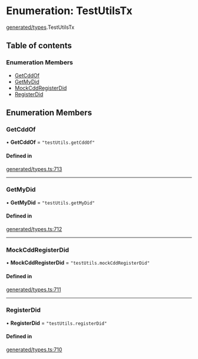 # Enumeration: TestUtilsTx

[generated/types](../wiki/generated.types).TestUtilsTx

## Table of contents

### Enumeration Members

- [GetCddOf](../wiki/generated.types.TestUtilsTx#getcddof)
- [GetMyDid](../wiki/generated.types.TestUtilsTx#getmydid)
- [MockCddRegisterDid](../wiki/generated.types.TestUtilsTx#mockcddregisterdid)
- [RegisterDid](../wiki/generated.types.TestUtilsTx#registerdid)

## Enumeration Members

### GetCddOf

• **GetCddOf** = ``"testUtils.getCddOf"``

#### Defined in

[generated/types.ts:713](https://github.com/PolymeshAssociation/polymesh-sdk/blob/3d14e829/src/generated/types.ts#L713)

___

### GetMyDid

• **GetMyDid** = ``"testUtils.getMyDid"``

#### Defined in

[generated/types.ts:712](https://github.com/PolymeshAssociation/polymesh-sdk/blob/3d14e829/src/generated/types.ts#L712)

___

### MockCddRegisterDid

• **MockCddRegisterDid** = ``"testUtils.mockCddRegisterDid"``

#### Defined in

[generated/types.ts:711](https://github.com/PolymeshAssociation/polymesh-sdk/blob/3d14e829/src/generated/types.ts#L711)

___

### RegisterDid

• **RegisterDid** = ``"testUtils.registerDid"``

#### Defined in

[generated/types.ts:710](https://github.com/PolymeshAssociation/polymesh-sdk/blob/3d14e829/src/generated/types.ts#L710)
